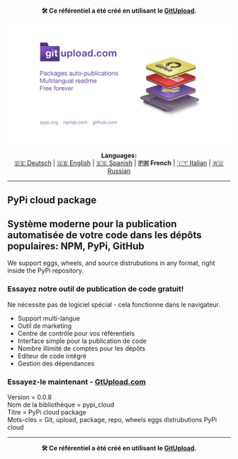 <p align="center"><b>🛠️ Ce référentiel a été créé en utilisant le <a href="https://gitupload.com">GitUpload</a>.</b></p>
<p align="center"><a href="https://gitupload.com"><img src="https://github.com/markolofsen/pypi_cloud//blob/master/.banners/banner_fr.jpg?raw=1" /></a></p>
<p align="center"><b>Languages:</b><br /><a href="https://github.com/markolofsen/pypi_cloud/blob/master/README_de.md">🇩🇪 Deutsch</a> | <a href="https://github.com/markolofsen/pypi_cloud/blob/master/README.md">🇬🇧 English</a> | <a href="https://github.com/markolofsen/pypi_cloud/blob/master/README_es.md">🇪🇸 Spanish</a> | <b>🇫🇷 French</b> | <a href="https://github.com/markolofsen/pypi_cloud/blob/master/README_it.md">🇮🇹 Italian</a> | <a href="https://github.com/markolofsen/pypi_cloud/blob/master/README_ru.md">🇷🇺 Russian</a></p>

---

## PyPi cloud package
## Système moderne pour la publication automatisée de votre code dans les dépôts populaires: NPM, PyPi, GitHub

We support eggs, wheels, and source distrubutions in any format, right inside the PyPi repository.

### Essayez notre outil de publication de code gratuit!

Ne nécessite pas de logiciel spécial - cela fonctionne dans le navigateur.

* Support multi-langue
* Outil de marketing
* Centre de contrôle pour vos référentiels
* Interface simple pour la publication de code
* Nombre illimité de comptes pour les dépôts
* Editeur de code intégré
* Gestion des dépendances

### Essayez-le maintenant - <a href="https://gitupload.com">GtUpload.com</a>

Version = 0.0.8 <br />
Nom de la bibliothèque = pypi_cloud <br />
Titre = PyPi cloud package <br />
Mots-clés = Git,  upload,  package,  repo, wheels eggs distrubutions PyPi cloud <br />

---

<p align="center"><b>🛠️ Ce référentiel a été créé en utilisant le <a href="https://gitupload.com">GitUpload</a>.</b></p>